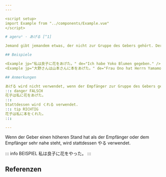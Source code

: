 ```yaml
---
---

<script setup>
import Example from "../components/Example.vue"
</script>

# ageru¹ · あげる [^1]

Jemand gibt jemandem etwas, der nicht zur Gruppe des Gebers gehört. Der Empfänger muss den gleichen Stand wie der Geber haben.

## Beispiele

<Example jp="私は良子に花をあげた。" de="Ich habe Yoko Blumen gegeben." />
<Example jp="大野さんは山本さんに本をあげた。" de="Frau Ono hat Herrn Yamamoto ein Buch gegeben." />

## Anmerkungen

あげる wird nicht verwendet, wenn der Empfänger zur Gruppe des Gebers gehört.
::: danger FALSCH
花子は私に花をあげた。
:::
Stattdessen wird くれる verwendet.
::: tip RICHTIG
花子は私に本をくれた。
:::

---
```


Wenn der Geber einen höheren Stand hat als der Empfänger oder dem Empfänger sehr nahe steht, wird stattdessen やる verwendet.

::: info BEISPIEL
私は良子に花をやった。
:::

## Referenzen

[^1]: Makino, Seiichi & Tsutsui, Michio. 2017. *A Dictionary of Basic Japanese Grammar*. The Japan Times, S. 63-64.
